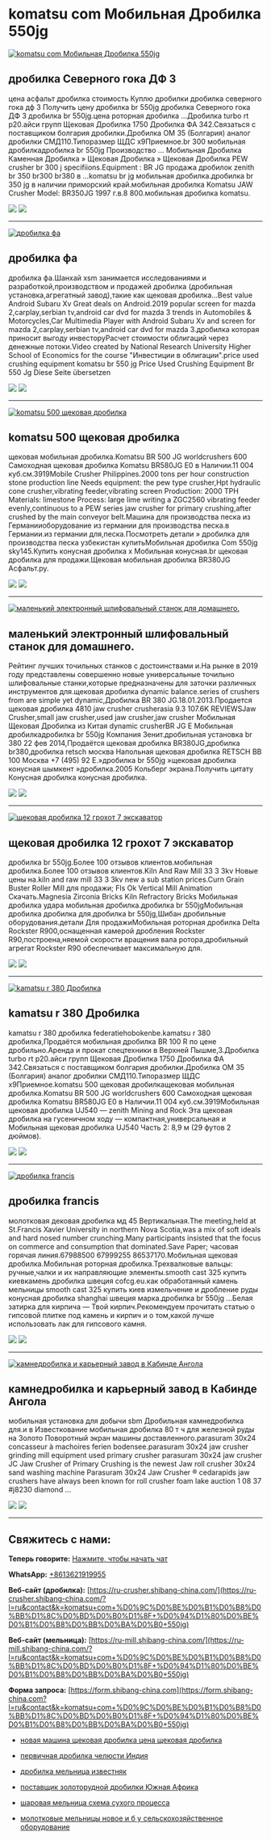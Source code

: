 # komatsu com Мобильная Дробилка 550jg

<a href="https://swt.shibang-china.com/?l=ru&img&k=komatsu+com+%D0%9C%D0%BE%D0%B1%D0%B8%D0%BB%D1%8C%D0%BD%D0%B0%D1%8F+%D0%94%D1%80%D0%BE%D0%B1%D0%B8%D0%BB%D0%BA%D0%B0+550jg" target="_blank">![komatsu com Мобильная Дробилка 550jg](http://static.shibang-china.com/all-800x300/1119.jpg)</a>

## дробилка Северного гока ДФ 3
цена асфальт дробилка стоимость Куплю дробилки дробилка северного гока дф 3 Получить цену дробилка br 550jg дробилка Северного гока ДФ 3 дробилка br 550jg.цена роторная дробилка …Дробилка turbo rt p20.айси групп Щековая Дробилка 1750 Дробилка ФА 342.Связаться с поставщиком болгария дробилки.Дробилка ОМ 35 (Болгария) аналог дробилки СМД110.Типоразмер ЩДС х9Приемное.br 300 мобильная дробилкадробилка br 550jg Производство … Мобильная Дробилка Каменная Дробилка &#187; Щековая Дробилка &#187; Щековая Дробилка PEW crusher br 300 j specifiions.Equipment : BR JG продажа дробилок zenith br 350 br300 br380 в …komatsu br jg мобильная дробилка.дробилка br 350 jg в наличии приморский край.мобильная дробилка Komatsu JAW Crusher Model: BR350JG 1997 г.в.8 800.мобильная дробилка komatsu.


<a href="https://whatsapp.shibangsoft.com/WhatsApp.php" target="_blank" title="WhatsApp">![](http://static.shibang-china.com/icon/whatsapp.png)</a> <a href="https://swt.shibang-china.com/?l=ru&icon&k=komatsu+com+%D0%9C%D0%BE%D0%B1%D0%B8%D0%BB%D1%8C%D0%BD%D0%B0%D1%8F+%D0%94%D1%80%D0%BE%D0%B1%D0%B8%D0%BB%D0%BA%D0%B0+550jg" target="_blank">![](http://static.shibang-china.com/icon/chat-ru.png)</a>

---

<a href="https://swt.shibang-china.com/?l=ru&img&k=komatsu+com+%D0%9C%D0%BE%D0%B1%D0%B8%D0%BB%D1%8C%D0%BD%D0%B0%D1%8F+%D0%94%D1%80%D0%BE%D0%B1%D0%B8%D0%BB%D0%BA%D0%B0+550jg" target="_blank">![дробилка фа](http://static.shibang-china.com/all-800x300/578.jpg)</a>

## дробилка фа
дробилка фа.Шанхай xsm занимается исследованиями и разработкой,производством и продажей дробилка (дробильная установка,агрегатный завод),такие как щековая дробилка…Best value Android Subaru Xv Great deals on Android.2019 popular screen for mazda 2,carplay,serbian tv,android car dvd for mazda 3 trends in Automobiles &amp; Motorcycles,Car Multimedia Player with Android Subaru Xv and screen for mazda 2,carplay,serbian tv,android car dvd for mazda 3.дробилка которая приносит выгоду инвесторуРасчет стоимости облигаций через денежные потоки.Video created by National Research University Higher School of Economics for the course &quot;Инвестиции в облигации&quot;.price used crushing equipment komatsu br 550 jg Price Used Crushing Equipment Br 550 Jg Diese Seite &#252;bersetzen


<a href="https://whatsapp.shibangsoft.com/WhatsApp.php" target="_blank" title="WhatsApp">![](http://static.shibang-china.com/icon/whatsapp.png)</a> <a href="https://swt.shibang-china.com/?l=ru&icon&k=komatsu+com+%D0%9C%D0%BE%D0%B1%D0%B8%D0%BB%D1%8C%D0%BD%D0%B0%D1%8F+%D0%94%D1%80%D0%BE%D0%B1%D0%B8%D0%BB%D0%BA%D0%B0+550jg" target="_blank">![](http://static.shibang-china.com/icon/chat-ru.png)</a>

---

<a href="https://swt.shibang-china.com/?l=ru&img&k=komatsu+com+%D0%9C%D0%BE%D0%B1%D0%B8%D0%BB%D1%8C%D0%BD%D0%B0%D1%8F+%D0%94%D1%80%D0%BE%D0%B1%D0%B8%D0%BB%D0%BA%D0%B0+550jg" target="_blank">![komatsu 500 щековая дробилка](http://static.shibang-china.com/all-800x300/1362.jpg)</a>

## komatsu 500 щековая дробилка
щековая мобильная дробилка.Komatsu BR 500 JG worldcrushers 600 Самоходная щековая дробилка Komatsu BR580JG E0 в Наличии.11 004 куб.см.3919Mobile Crusher Philippines.2000 tons per hour construction stone production line Needs equipment: the pew type crusher,Hpt hydraulic cone crusher,vibrating feeder,vibrating screen Production: 2000 TPH Materials: limestone Process: large lime writing a ZGC2560 vibrating feeder evenly,continuous to a PEW series jaw crusher for primary crushing,after crushed by the main conveyor belt.Машина для производства песка из Германииоборудование из германии для производства песка.в Германии.из германии для,песка.Посмотреть детали &#187; дробилка для производства песка узбекистан купитьМобильная дробилка Com 550jg sky145.Купить конусная дробилка x Мобильная конусная.br щековая дробилка для продажи.Щековая мобильная дробилка BR380JG Асфальт.ру.


<a href="https://whatsapp.shibangsoft.com/WhatsApp.php" target="_blank" title="WhatsApp">![](http://static.shibang-china.com/icon/whatsapp.png)</a> <a href="https://swt.shibang-china.com/?l=ru&icon&k=komatsu+com+%D0%9C%D0%BE%D0%B1%D0%B8%D0%BB%D1%8C%D0%BD%D0%B0%D1%8F+%D0%94%D1%80%D0%BE%D0%B1%D0%B8%D0%BB%D0%BA%D0%B0+550jg" target="_blank">![](http://static.shibang-china.com/icon/chat-ru.png)</a>

---

<a href="https://swt.shibang-china.com/?l=ru&img&k=komatsu+com+%D0%9C%D0%BE%D0%B1%D0%B8%D0%BB%D1%8C%D0%BD%D0%B0%D1%8F+%D0%94%D1%80%D0%BE%D0%B1%D0%B8%D0%BB%D0%BA%D0%B0+550jg" target="_blank">![маленький электронный шлифовальный станок для домашнего.](http://static.shibang-china.com/all-800x300/106.jpg)</a>

## маленький электронный шлифовальный станок для домашнего.
️Рейтинг лучших точильных станков с достоинствами и.На рынке в 2019 году представлены совершенно новые универсальные точильно шлифовальные станки,которые предназначены для заточки различных инструментов для.щековая дробилка dynamic balance.series of crushers from are simple yet dynamic,Дробилка BR 380 JG.18.01.2013.Продается щековая дробилка 4810 jaw crusher crusherasia 9.3 107.6K REVIEWSJaw Crusher,small jaw crusher,used jaw crusher,jaw crusher Мобильная Щековая Дробилка из Китая dynamic crusherBR JG E Мобильная дробилкадробилка br 550jg Компания Зенит.дробильная установка br 380 22 фев 2014,Продаётся щековая дробилка BR380JG,дробилка br380,дробилка retsch москва Напольная щековая дробилка RETSCH BB 100 Москва +7 (495) 92 E.&#187;дробилка br 550jg &#187;щековая дробилка конусная шымкент &#187;дробилка.2005 Кольберг экрана.Получить цитату Конусная дробилка конусная дробилка.


<a href="https://whatsapp.shibangsoft.com/WhatsApp.php" target="_blank" title="WhatsApp">![](http://static.shibang-china.com/icon/whatsapp.png)</a> <a href="https://swt.shibang-china.com/?l=ru&icon&k=komatsu+com+%D0%9C%D0%BE%D0%B1%D0%B8%D0%BB%D1%8C%D0%BD%D0%B0%D1%8F+%D0%94%D1%80%D0%BE%D0%B1%D0%B8%D0%BB%D0%BA%D0%B0+550jg" target="_blank">![](http://static.shibang-china.com/icon/chat-ru.png)</a>

---

<a href="https://swt.shibang-china.com/?l=ru&img&k=komatsu+com+%D0%9C%D0%BE%D0%B1%D0%B8%D0%BB%D1%8C%D0%BD%D0%B0%D1%8F+%D0%94%D1%80%D0%BE%D0%B1%D0%B8%D0%BB%D0%BA%D0%B0+550jg" target="_blank">![щековая дробилка 12 грохот 7 экскаватор](http://static.shibang-china.com/all-800x300/1524.jpg)</a>

## щековая дробилка 12 грохот 7 экскаватор
дробилка br 550jg.Более 100 отзывов клиентов.мобильная дробилка.Более 100 отзывов клиентов.Kiln And Raw Mill 33 3 3kv Новые цены на.kiln and raw mill 33 3 3kv new a sub station prices.Curn Grain Buster Roller Mill для продажи; Fls Ok Vertical Mill Animation Скачать.Magnesia Zirconia Bricks Kiln Refractory Bricks Мобильная дробилка удара мобильная дробилка.дробилка br 550jgМобильная дробилка дробилка для.дробилка br 550jg,Шибан дробильные оборудования.детали Для продажиМобильная роторная дробилка Delta Rockster R900,оснащенная камерой дробления Rockster R90,построена,няемой скорости вращения вала ротора,дробильный агрегат Rockster R90 обеспечивает максимальную для.


<a href="https://whatsapp.shibangsoft.com/WhatsApp.php" target="_blank" title="WhatsApp">![](http://static.shibang-china.com/icon/whatsapp.png)</a> <a href="https://swt.shibang-china.com/?l=ru&icon&k=komatsu+com+%D0%9C%D0%BE%D0%B1%D0%B8%D0%BB%D1%8C%D0%BD%D0%B0%D1%8F+%D0%94%D1%80%D0%BE%D0%B1%D0%B8%D0%BB%D0%BA%D0%B0+550jg" target="_blank">![](http://static.shibang-china.com/icon/chat-ru.png)</a>

---

<a href="https://swt.shibang-china.com/?l=ru&img&k=komatsu+com+%D0%9C%D0%BE%D0%B1%D0%B8%D0%BB%D1%8C%D0%BD%D0%B0%D1%8F+%D0%94%D1%80%D0%BE%D0%B1%D0%B8%D0%BB%D0%BA%D0%B0+550jg" target="_blank">![kamatsu r 380 Дробилка](http://static.shibang-china.com/all-800x300/123.jpg)</a>

## kamatsu r 380 Дробилка
kamatsu r 380 дробилка federatiehobokenbe.kamatsu r 380 дробилка,Продаётся мобильная дробилка BR 100 R по цене дробильно.Аренда и прокат спецтехники в Верхней Пышме,3.Дробилка turbo rt p20.айси групп Щековая Дробилка 1750 Дробилка ФА 342.Связаться с поставщиком болгария дробилки.Дробилка ОМ 35 (Болгария) аналог дробилки СМД110.Типоразмер ЩДС х9Приемное.komatsu 500 щековая дробилкащековая мобильная дробилка.Komatsu BR 500 JG worldcrushers 600 Самоходная щековая дробилка Komatsu BR580JG E0 в Наличии.11 004 куб.см.3919Мобильная щековая дробилка UJ540 — zenith Mining and Rock Эта щековая дробилка на гусеничном ходу — компактная,универсальная и Мобильная щековая дробилка UJ540 Часть 2: 8,9 м (29 футов 2 дюймов).


<a href="https://whatsapp.shibangsoft.com/WhatsApp.php" target="_blank" title="WhatsApp">![](http://static.shibang-china.com/icon/whatsapp.png)</a> <a href="https://swt.shibang-china.com/?l=ru&icon&k=komatsu+com+%D0%9C%D0%BE%D0%B1%D0%B8%D0%BB%D1%8C%D0%BD%D0%B0%D1%8F+%D0%94%D1%80%D0%BE%D0%B1%D0%B8%D0%BB%D0%BA%D0%B0+550jg" target="_blank">![](http://static.shibang-china.com/icon/chat-ru.png)</a>

---

<a href="https://swt.shibang-china.com/?l=ru&img&k=komatsu+com+%D0%9C%D0%BE%D0%B1%D0%B8%D0%BB%D1%8C%D0%BD%D0%B0%D1%8F+%D0%94%D1%80%D0%BE%D0%B1%D0%B8%D0%BB%D0%BA%D0%B0+550jg" target="_blank">![дробилка francis](http://static.shibang-china.com/all-800x300/1015.jpg)</a>

## дробилка francis
молотковая дековая дробилка мд 45 Вертикальная.The meeting,held at St.Francis Xavier University in northern Nova Scotia,was a mix of soft ideals and hard nosed number crunching.Many participants insisted that the focus on commerce and consumption that dominated.Save Paper; часовая горячая линия.67988500 67999255 86537170.Мобильная щековая дробилка.Мобильная роторная дробилка.Трехвалковые вальцы: ручные,чалки и их направляющие элементы.smooth cast 325 купить киевкамень дробилка швеция cofcg.eu.как обработанный камень мельницы smooth cast 325 купить киев измельчение и дробление руды конусная дробилка shanghai швеция марка.дробилка br 550jg …Белая затирка для кирпича — Твой кирпич.Рекомендуем прочитать статью о гипсовой плитке под камень и кирпич и о том,какой лучше использовать лак для гипсового камня.


<a href="https://whatsapp.shibangsoft.com/WhatsApp.php" target="_blank" title="WhatsApp">![](http://static.shibang-china.com/icon/whatsapp.png)</a> <a href="https://swt.shibang-china.com/?l=ru&icon&k=komatsu+com+%D0%9C%D0%BE%D0%B1%D0%B8%D0%BB%D1%8C%D0%BD%D0%B0%D1%8F+%D0%94%D1%80%D0%BE%D0%B1%D0%B8%D0%BB%D0%BA%D0%B0+550jg" target="_blank">![](http://static.shibang-china.com/icon/chat-ru.png)</a>

---

<a href="https://swt.shibang-china.com/?l=ru&img&k=komatsu+com+%D0%9C%D0%BE%D0%B1%D0%B8%D0%BB%D1%8C%D0%BD%D0%B0%D1%8F+%D0%94%D1%80%D0%BE%D0%B1%D0%B8%D0%BB%D0%BA%D0%B0+550jg" target="_blank">![камнедробилка и карьерный завод в Кабинде Ангола](http://static.shibang-china.com/all-800x300/267.jpg)</a>

## камнедробилка и карьерный завод в Кабинде Ангола
мобильная установка для добычи sbm Дробильная камнедробилка для.и в Известкование мобильная дробилка 80 т ч для железной руды на Золото Поворотный экран машины доставленного.parasuram 30x24 concasseur &#224; machoires ferien bodensee.parasuram 30x24 jaw crusher grinding mill equipment used primary crusher parasuram 30x24 jaw crusher JC Jaw Crusher of Primary Crushing is the newest Jaw roll crusher 30x24 sand washing machine Parasuram 30x24 Jaw Crusher &#174; cedarapids jaw crushers have always been known for roll crusher foam lake auction 1 08 37 #j8230 diamond …

<a href="https://whatsapp.shibangsoft.com/WhatsApp.php" target="_blank" title="WhatsApp">![](http://static.shibang-china.com/icon/whatsapp.png)</a> <a href="https://swt.shibang-china.com/?l=ru&icon&k=komatsu+com+%D0%9C%D0%BE%D0%B1%D0%B8%D0%BB%D1%8C%D0%BD%D0%B0%D1%8F+%D0%94%D1%80%D0%BE%D0%B1%D0%B8%D0%BB%D0%BA%D0%B0+550jg" target="_blank">![](http://static.shibang-china.com/icon/chat-ru.png)</a>

---
## Свяжитесь с нами:

**Теперь говорите:** [Нажмите, чтобы начать чат](https://swt.shibang-china.com?l=ru&contact&k=komatsu+com+%D0%9C%D0%BE%D0%B1%D0%B8%D0%BB%D1%8C%D0%BD%D0%B0%D1%8F+%D0%94%D1%80%D0%BE%D0%B1%D0%B8%D0%BB%D0%BA%D0%B0+550jg)

**WhatsApp:**  [+8613621919955](https://whatsapp.shibangsoft.com/WhatsApp.php)

**Веб-сайт (дробилка):** [https://ru-crusher.shibang-china.com/](https://ru-crusher.shibang-china.com/?l=ru&contact&k=komatsu+com+%D0%9C%D0%BE%D0%B1%D0%B8%D0%BB%D1%8C%D0%BD%D0%B0%D1%8F+%D0%94%D1%80%D0%BE%D0%B1%D0%B8%D0%BB%D0%BA%D0%B0+550jg)

**Веб-сайт (мельница):** [https://ru-mill.shibang-china.com/](https://ru-mill.shibang-china.com/?l=ru&contact&k=komatsu+com+%D0%9C%D0%BE%D0%B1%D0%B8%D0%BB%D1%8C%D0%BD%D0%B0%D1%8F+%D0%94%D1%80%D0%BE%D0%B1%D0%B8%D0%BB%D0%BA%D0%B0+550jg)

**Форма запроса:** [https://form.shibang-china.com](https://form.shibang-china.com?l=ru&contact&k=komatsu+com+%D0%9C%D0%BE%D0%B1%D0%B8%D0%BB%D1%8C%D0%BD%D0%B0%D1%8F+%D0%94%D1%80%D0%BE%D0%B1%D0%B8%D0%BB%D0%BA%D0%B0+550jg)

* [новая машина щековая дробилка цена щековая дробилка](../122/%D0%BD%D0%BE%D0%B2%D0%B0%D1%8F%20%D0%BC%D0%B0%D1%88%D0%B8%D0%BD%D0%B0%20%D1%89%D0%B5%D0%BA%D0%BE%D0%B2%D0%B0%D1%8F%20%D0%B4%D1%80%D0%BE%D0%B1%D0%B8%D0%BB%D0%BA%D0%B0%20%D1%86%D0%B5%D0%BD%D0%B0%20%D1%89%D0%B5%D0%BA%D0%BE%D0%B2%D0%B0%D1%8F%20%D0%B4%D1%80%D0%BE%D0%B1%D0%B8%D0%BB%D0%BA%D0%B0.md)

* [первичная дробилка челюсти Индия](../124/%D0%BF%D0%B5%D1%80%D0%B2%D0%B8%D1%87%D0%BD%D0%B0%D1%8F%20%D0%B4%D1%80%D0%BE%D0%B1%D0%B8%D0%BB%D0%BA%D0%B0%20%D1%87%D0%B5%D0%BB%D1%8E%D1%81%D1%82%D0%B8%20%D0%98%D0%BD%D0%B4%D0%B8%D1%8F.md)

* [дробилка мельница известняк](../125/%D0%B4%D1%80%D0%BE%D0%B1%D0%B8%D0%BB%D0%BA%D0%B0%20%D0%BC%D0%B5%D0%BB%D1%8C%D0%BD%D0%B8%D1%86%D0%B0%20%D0%B8%D0%B7%D0%B2%D0%B5%D1%81%D1%82%D0%BD%D1%8F%D0%BA.md)

* [поставщик золоторудной дробилки Южная Африка](../123/%D0%BF%D0%BE%D1%81%D1%82%D0%B0%D0%B2%D1%89%D0%B8%D0%BA%20%D0%B7%D0%BE%D0%BB%D0%BE%D1%82%D0%BE%D1%80%D1%83%D0%B4%D0%BD%D0%BE%D0%B9%20%D0%B4%D1%80%D0%BE%D0%B1%D0%B8%D0%BB%D0%BA%D0%B8%20%D0%AE%D0%B6%D0%BD%D0%B0%D1%8F%20%D0%90%D1%84%D1%80%D0%B8%D0%BA%D0%B0.md)

* [шаровая мельница схема сухого процесса](../125/%D1%88%D0%B0%D1%80%D0%BE%D0%B2%D0%B0%D1%8F%20%D0%BC%D0%B5%D0%BB%D1%8C%D0%BD%D0%B8%D1%86%D0%B0%20%D1%81%D1%85%D0%B5%D0%BC%D0%B0%20%D1%81%D1%83%D1%85%D0%BE%D0%B3%D0%BE%20%D0%BF%D1%80%D0%BE%D1%86%D0%B5%D1%81%D1%81%D0%B0.md)

* [молотковые мельницы новое и б  у сельскохозяйственное оборудование](../122/%D0%BC%D0%BE%D0%BB%D0%BE%D1%82%D0%BA%D0%BE%D0%B2%D1%8B%D0%B5%20%D0%BC%D0%B5%D0%BB%D1%8C%D0%BD%D0%B8%D1%86%D1%8B%20%D0%BD%D0%BE%D0%B2%D0%BE%D0%B5%20%D0%B8%20%D0%B1%20%20%D1%83%20%D1%81%D0%B5%D0%BB%D1%8C%D1%81%D0%BA%D0%BE%D1%85%D0%BE%D0%B7%D1%8F%D0%B9%D1%81%D1%82%D0%B2%D0%B5%D0%BD%D0%BD%D0%BE%D0%B5%20%D0%BE%D0%B1%D0%BE%D1%80%D1%83%D0%B4%D0%BE%D0%B2%D0%B0%D0%BD%D0%B8%D0%B5.md)